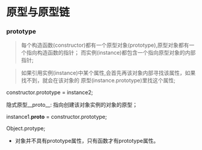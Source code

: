 # 原型与原型链 #


### prototype ###
>  每个构造函数(constructor)都有一个原型对象(prototype),原型对象都有一个指向构造函数的指针；
   而实例(instance)都包含一个指向原型对象的内部指针;

>  如果引用实例(instance)中某个属性,会首先再该对象内部寻找该属性，如果找不到，就会在该对象的     原型(instance.prototype)里找这个属性;

constructor.prototype = instance2;

隐式原型__proto__: 指向创建该对象实例的对象的原型；

instance1.__proto__ = constructor.prototype;

Object.protype;

* 对象并不具有prototype属性，只有函数才有prototype属性。